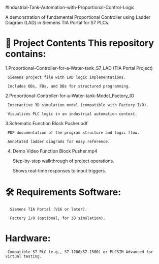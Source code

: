 #Industrial-Tank-Automation-with-Proportional-Control-Logic



A demonstration of fundamental Proportional Controller using Ladder Diagram (LAD) in Siemens TIA Portal for S7 PLCs.

# 📁 Project Contents This repository contains:

1.Proportional-Controller-for-a-Water-tank_S7_LAD (TIA Portal Project)

     Siemens project file with LAD logic implementations.

     Includes OBs, FBs, and DBs for structured programming. 

2.Proportional-Controller-for-a-Water-tank-Model_Factory_IO

     Interactive 3D simulation model (compatible with Factory I/O).

     Visualizes PLC logic in an industrial automation context.

3.Schematic Function Block Pusher.pdf

     PDF documentation of the program structure and logic flow.

     Annotated ladder diagrams for easy reference. 
     
4. Demo Video Function Block Pusher.mp4

     Step-by-step walkthrough of project operations.

     Shows real-time responses to input triggers.

# 🛠️ Requirements Software:

      Siemens TIA Portal (V16 or later).

      Factory I/O (optional, for 3D simulation). 

#   Hardware:
     Compatible S7 PLC (e.g., S7-1200/S7-1500) or PLCSIM Advanced for virtual testing.
